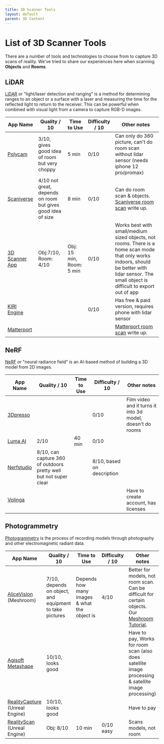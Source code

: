 ```yaml
---
title: 3D Scanner Tools
layout: default
parent: 3D Content
---
```


#  List of 3D Scanner Tools

There are a number of tools and technologies to choose from to capture 3D scans of reality.
We've tried to share our experiences here when scanning **Objects** and **Rooms**.

## **LiDAR**

 [LiDAR](https://wikipedia.org/wiki/Lidar) or "light/laser detection and ranging" is a method for determining ranges to an object or a surface with a laser and measuring the time for the reflected light to return to the receiver. This can be powerful when combined with visual light from a camera to capture RGB-D images.

| App Name | Quality / 10 | Time to Use | Difficulty / 10 | Other notes |
| -- | -- | -- | -- | -- |
| [Polycam](https://poly.cam/) | 3/10, gives good idea of room but very choppy | 5 min | 0/10 |  Can only do 360 picture, can't do room scan without lidar sensor (needs iphone 12 pro/promax) |
| [Scaniverse](https://scaniverse.com/) | 4/10 not great, depends on room but gives good idea of size | 8 min | 0/10 |  Can do room scan & objects. [Scaniverse room scan](/content/3d-content/scaniverse) write up. |
| [3D Scanner App](https://3dscannerapp.com/) | Obj:7/10, Room: 4/10 | Obj: 15 min, Room: 5 min | 0/10 | Works best with small/medium sized objects, not rooms. There is a home scan mode that only works indoors, should be better with lidar sensor. The small object is difficult to export out of app |
| [KIRI Engine](https://www.kiriengine.com/) |  |  | 0/10 |  Has free & paid version, requires phone with lidar sensor |
| [Matterport](https://matterport.com) |  |  |  | [Matterport room scan](/content/3d-content/matterport) write up. |

## **NeRF**

[NeRF](https://wikipedia.org/wiki/Neural_radiance_field) or "neural radiance field" is an AI-based method of building a 3D model from 2D images.

| App Name | Quality / 10 | Time to Use | Difficulty / 10 | Other notes |
| -- | -- | -- | -- | -- |
| [3Dpresso](https://3dpresso.ai/) |  |  | 0/10 | Film video and it turns it into 3d model, doesn't do rooms |
| [Luma AI](https://lumalabs.ai/) | 2/10 | 40 min | 0/10 |  |
| [Nerfstudio](https://docs.nerf.studio/) |8/10, can capture 360 of outdoors pretty well but not super clear |  | 8/10, based on description |  |
| [Volinga](https://volinga.ai/) |  |  |  | Have to create account, has licenses |

## **Photogrammetry**

[Photogrammetry](https://wikipedia.org/wiki/Photogrammetry) is the process of recording models through photography and other electromagnetic radiant data.

| App Name | Quality / 10 | Time to Use | Difficulty / 10 | Other notes |
| -- | -- | -- | -- | -- |
| [AliceVision](https://alicevision.org/) (Meshroom) | 7/10, depends on object, and equipment to take pictures | Depends how many images & what the object is | 4/10 |Better for models, not room scan. Can be difficult for certain objects. Our [Meshroom Tutorial](/content/overview/photogrammetry). |
| [Agisoft Metashape](https://www.agisoft.com/) | 10/10, looks good |  |  | Have to pay, Works for room scan (also does satellite image processing & satellite image processing) |
| [RealityCapture](https://www.capturingreality.com/) (Unreal Engine) | 10/10, looks good |  |  |Have to pay |
| [RealityScan](https://www.unrealengine.com/en-US/realityscan) (Unreal Engine) | Obj: 8/10 | 10 min | 0/10 easy | Scans models, not room |
